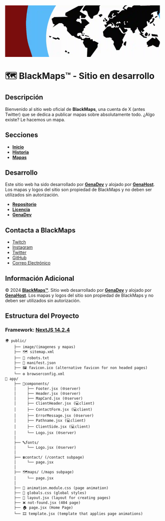 ![BlackMaps Logo](public/image/readme-banner.webp)
# 🗺️ BlackMaps™ - Sitio en desarrollo

## Descripción

Bienvenido al sitio web oficial de **BlackMaps**, una cuenta de X (antes Twitter) que se dedica a publicar mapas sobre absolutamente todo. ¿Algo existe? Le hacemos un mapa.

## Secciones

- **[Inicio](https://blackmaps.vercel.app/)**
- **[Historia](https://blackmaps.vercel.app/#about)**
- **[Mapas](https://blackmaps.vercel.app/maps)**

## Desarrollo

Este sitio web ha sido desarrollado por **[GenaDev](https://www.linkedin.com/in/genadev)** y alojado por **[GenaHost](https://genahost.vercel.app/)**. Los mapas y logos del sitio son propiedad de BlackMaps y no deben ser utilizados sin autorización.

- **[Repositorio](https://github.com/GenaAaaj/BlackMaps-Website/)**
- **[Licencia](https://github.com/GenaAaaj/BlackMaps-Website/blob/main/LICENSE)**
- **[GenaDev](https://www.linkedin.com/in/genadev)**

## Contacta a BlackMaps

- [Twitch](https://www.twitch.tv/mapsblack/)
- [Instagram](https://www.instagram.com/maps_black/)
- [Twitter](https://x.com/maps_black/)
- [GitHub](https://github.com/GenaAaaj/BlackMaps-Website/)
- [Correo Electrónico](mailto:maps.black8@gmail.com)

## Información Adicional

© 2024 **[BlackMaps™](https://blackmaps.vercel.app/)**. Sitio web desarrollado por **[GenaDev](https://www.linkedin.com/in/genadev)** y alojado por **[GenaHost](https://genahost.vercel.app/)**. Los mapas y logos del sitio son propiedad de BlackMaps y no deben ser utilizados sin autorización.

## Estructura del Proyecto
### Framework: **[NextJS 14.2.4](http://nextjs.org)**
```plaintext
🌍 public/
    ├── image/(imagenes y mapas)
    ├── 🗺️ sitemap.xml
    ├── 🤖 robots.txt
    ├── 📱 manifest.json
    ├── 🖼️ favicon.ico (alternative favicon for non headed pages)
    └── ⚙️ browserconfig.xml
🚧 app/
    ├── 🧩components/
    │     ├── Footer.jsx (🌐server)
    │     ├── Header.jsx (🌐server)
    │     ├── MapCard.jsx (🌐server)
    │     ├── ClientHeader.jsx (💻client)
    │     ├── ContactForm.jsx (💻client)
    │     ├── ErrorMessage.jsx (🌐server)
    │     ├── Pathname.jsx (💻client)
    │     ├── ClientSide.jsx (💻client)
    │     └── Logo.jsx (🌐server)
    │
    ├── 🔤fonts/
    │     └── Logo.jsx (🌐server)
    │
    ├── ☎️contact/ (/contact subpage)
    │     └── page.jsx
    │
    ├── 🗺️maps/ (/maps subpage)
    │     └── page.jsx
    │
    ├── 🎨 animation.module.css (page animation)
    ├── 🎨 globals.css (global styles)
    ├── 🌱 layout.jsx (layout for creating pages)
    ├── ❌ not-found.jsx (404 page)
    ├── 🏠 page.jsx (Home Page)
    └── 🎞️ template.jsx (template that applies page animations)